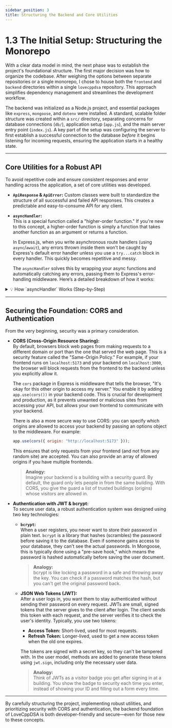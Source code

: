 ```yaml
---
sidebar_position: 3
title: Structuring the Backend and Core Utilities
---
```


# 1.3 The Initial Setup: Structuring the Monorepo

With a clear data model in mind, the next phase was to establish the project's foundational structure. The first major decision was how to organize the codebase. After weighing the options between separate repositories or a single monorepo, I chose to house both the `frontend` and `backend` directories within a single `lovecppdsa` repository. This approach simplifies dependency management and streamlines the development workflow.

The backend was initialized as a Node.js project, and essential packages like `express`, `mongoose`, and `dotenv` were installed. A standard, scalable folder structure was created within a `src/` directory, separating concerns for database connections (`db/`), application setup (`app.js`), and the main server entry point (`index.js`). A key part of the setup was configuring the server to first establish a successful connection to the database *before* it begins listening for incoming requests, ensuring the application starts in a healthy state.

---

## Core Utilities for a Robust API

To avoid repetitive code and ensure consistent responses and error handling across the application, a set of core utilities was developed.

* **`ApiResponse` & `ApiError`:** Custom classes were built to standardize the structure of all successful and failed API responses. This creates a predictable and easy-to-consume API for any client.

* **`asyncHandler`:**  
  This is a special function called a "higher-order function." If you're new to this concept, a higher-order function is simply a function that takes another function as an argument or returns a function.

  In Express.js, when you write asynchronous route handlers (using `async`/`await`), any errors thrown inside them won't be caught by Express's default error handler unless you use a `try...catch` block in every handler. This quickly becomes repetitive and messy.

  The `asyncHandler` solves this by wrapping your async functions and automatically catching any errors, passing them to Express's error-handling middleware. Here’s a detailed breakdown of how it works:



<details>
<summary>💡 How `asyncHandler` Works (Step-by-Step)</summary>
 
 - You're passing your **actual handler function** (the async function) into `asyncHandler`.
 - `asyncHandler` returns a **wrapped function** that Express will actually call.
 - So now, to Express, your handler looks like:
   ```js
   (req, res, next) => {
     Promise.resolve(
       yourAsyncFunction(req, res)
     ).catch((err) => next(err));
   }
   ```
 - **Step 1:** A POST request comes in (e.g., `POST /register`).
- **Step 2:** Express calls your route handler: `registerUser(req, res, next);`
 - **Step 3:** But `registerUser` is not your original async function—it's the wrapped version from `asyncHandler`.
 - **Step 4:** Inside `asyncHandler`, this code runs:
   ```js
   Promise.resolve(requestHandler(req, res, next))
     .catch((err) => next(err));
   ```
 - If your async function throws an error, it goes to `.catch(...)` and then calls `next(err)`, which triggers Express’s error-handling middleware.
 - **If no error:** The response is sent as usual.
 - **If error:** The error is sent to your global error handler.
 
 **Visual Summary:**
 ```
 POST /register
     ↓
 Express finds .post(registerUser)
     ↓
 registerUser = asyncHandler(yourAsyncFunction)
     ↓
 asyncHandler returns a new function (req, res, next)
     ↓
 That function runs: Promise.resolve(yourAsyncFunction).catch(next)
     ↓
 If OK: res.status(200) is sent
 If error: next(err) is called
 ```
 
 **The Magic of asyncHandler:**  
 Without it, you'd write this every time:
 ```js
 router.post("/register", async (req, res, next) => {
   try {
     ...
   } catch (err) {
     next(err);
   }
 });
 ```
But now, you just write clean async code:
```js
 const registerUser = asyncHandler(async (req, res) => {
   ...
 });
 ```
 

**Analogy:**  
Think of `asyncHandler` as a safety net under a tightrope walker. If you fall (an error happens), the net (asyncHandler) catches you and safely hands you over to the rescue team (Express error handler).
</details>

---

## Securing the Foundation: CORS and Authentication

From the very beginning, security was a primary consideration.

* **CORS (Cross-Origin Resource Sharing):**  
  By default, browsers block web pages from making requests to a different domain or port than the one that served the web page. This is a security feature called the "Same-Origin Policy." For example, if your frontend runs on `localhost:5173` and your backend on `localhost:3000`, the browser will block requests from the frontend to the backend unless you explicitly allow it.

  The `cors` package in Express is middleware that tells the browser, "It's okay for this other origin to access my server." You enable it by adding `app.use(cors())` in your backend code. This is crucial for development and production, as it prevents unwanted or malicious sites from accessing your API, but allows your own frontend to communicate with your backend.

  There is also a more secure way to use CORS: you can specify which origins are allowed to access your backend by passing an options object to the middleware. For example:
  ```js
  app.use(cors({ origin: "http://localhost:5173" }));
  ```
  This ensures that only requests from your frontend (and not from any random site) are accepted. You can also provide an array of allowed origins if you have multiple frontends.

  > **Analogy:**  
  > Imagine your backend is a building with a security guard. By default, the guard only lets people in from the same building. With CORS, you give the guard a list of trusted buildings (origins) whose visitors are allowed in.

* **Authentication with JWT & bcrypt:**  
  To secure user data, a robust authentication system was designed using two key technologies:

  - **`bcrypt`:**  
    When a user registers, you never want to store their password in plain text. `bcrypt` is a library that hashes (scrambles) the password before saving it to the database. Even if someone gains access to your database, they can't see the actual passwords. In Mongoose, this is typically done using a "pre-save hook," which means the password is hashed automatically before saving the user document.

    > **Analogy:**  
    > bcrypt is like locking a password in a safe and throwing away the key. You can check if a password matches the hash, but you can't get the original password back.

  - **JSON Web Tokens (JWT):**  
    After a user logs in, you want them to stay authenticated without sending their password on every request. JWTs are small, signed tokens that the server gives to the client after login. The client sends this token with each request, and the server verifies it to check the user's identity. Typically, you use two tokens:
      - **Access Token:** Short-lived, used for most requests.
      - **Refresh Token:** Longer-lived, used to get a new access token when the old one expires.

    The tokens are signed with a secret key, so they can't be tampered with. In the user model, methods are added to generate these tokens using `jwt.sign`, including only the necessary user data.

    > **Analogy:**  
    > Think of JWTs as a visitor badge you get after signing in at a building. You show the badge to security each time you enter, instead of showing your ID and filling out a form every time.

---

By carefully structuring the project, implementing robust utilities, and prioritizing security with CORS and authentication, the backend foundation of LoveCppDSA is both developer-friendly and secure—even for those new to these concepts.